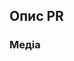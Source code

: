 <!--
Будь ласка, прочитайте це керівництво, перед створенням вашого PR: https://docs.spacestation14.io/en/getting-started/pr-guideline
-->
<!-- Текст між стрілками - коментарі, їх не буде видно в вашому PR. -->
<!-- Цей шаблон пул реквесту створений виключно для даного репозиторію. -->

## Опис PR
<!-- 
Опишіть що ви змінили в цьому PR. Якщо ваші зміни торкаються коду, опишіть більш детально.
-->

### Медіа
<!-- 
Якщо ваш PR містить сильно видимі зміни, вам потрібно прикріпити медіа, які показують ці зміни.
-->
